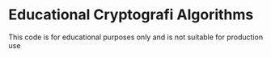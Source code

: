 # Educational Cryptografi Algorithms
This code is for educational purposes only and is not suitable for production use
